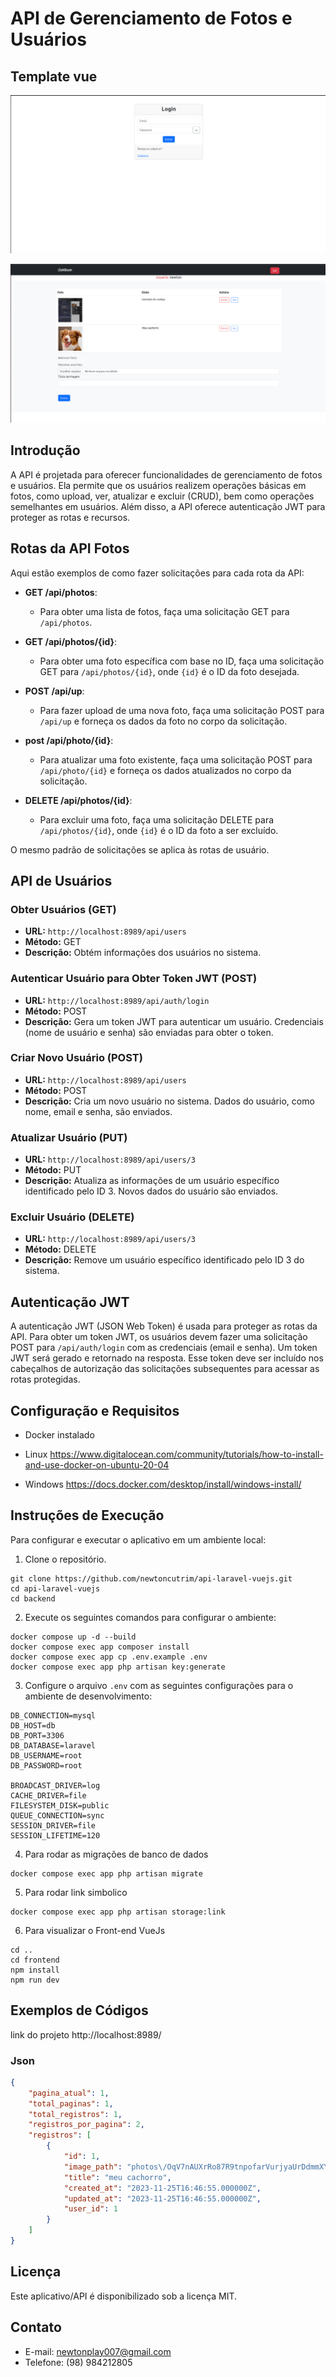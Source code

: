 # API de Gerenciamento de Fotos e Usuários
## Template vue
![Texto Alternativo](docs/Captura%20de%20tela%20de%202023-11-27%2009-45-32.png)


![Texto Alternativo](docs/Captura%20de%20tela%20de%202023-11-27%2009-45-23.png)
## Introdução

A API é projetada para oferecer funcionalidades de gerenciamento de fotos e usuários. Ela permite que os usuários realizem operações básicas em fotos, como upload, ver, atualizar e excluir (CRUD), bem como operações semelhantes em usuários. Além disso, a API oferece autenticação JWT para proteger as rotas e recursos.

## Rotas da API Fotos

Aqui estão exemplos de como fazer solicitações para cada rota da API:

- **GET /api/photos**:
  - Para obter uma lista de fotos, faça uma solicitação GET para `/api/photos`.

- **GET /api/photos/{id}**:
  - Para obter uma foto específica com base no ID, faça uma solicitação GET para `/api/photos/{id}`, onde `{id}` é o ID da foto desejada.

- **POST /api/up**:
  - Para fazer upload de uma nova foto, faça uma solicitação POST para `/api/up` e forneça os dados da foto no corpo da solicitação. 

- **post /api/photo/{id}**:
  - Para atualizar uma foto existente, faça uma solicitação POST para `/api/photo/{id}` e forneça os dados atualizados no corpo da solicitação.

- **DELETE /api/photos/{id}**:
  - Para excluir uma foto, faça uma solicitação DELETE para `/api/photos/{id}`, onde `{id}` é o ID da foto a ser excluído.

O mesmo padrão de solicitações se aplica às rotas de usuário.

## API de Usuários

### Obter Usuários (GET)
- **URL:** `http://localhost:8989/api/users`
- **Método:** GET
- **Descrição:** Obtém informações dos usuários no sistema.

### Autenticar Usuário para Obter Token JWT (POST)
- **URL:** `http://localhost:8989/api/auth/login`
- **Método:** POST
- **Descrição:** Gera um token JWT para autenticar um usuário. Credenciais (nome de usuário e senha) são enviadas para obter o token.

### Criar Novo Usuário (POST)
- **URL:** `http://localhost:8989/api/users`
- **Método:** POST
- **Descrição:** Cria um novo usuário no sistema. Dados do usuário, como nome, email e senha, são enviados.

### Atualizar Usuário (PUT)
- **URL:** `http://localhost:8989/api/users/3`
- **Método:** PUT
- **Descrição:** Atualiza as informações de um usuário específico identificado pelo ID 3. Novos dados do usuário são enviados.

### Excluir Usuário (DELETE)
- **URL:** `http://localhost:8989/api/users/3`
- **Método:** DELETE
- **Descrição:** Remove um usuário específico identificado pelo ID 3 do sistema.


## Autenticação JWT

A autenticação JWT (JSON Web Token) é usada para proteger as rotas da API. Para obter um token JWT, os usuários devem fazer uma solicitação POST para `/api/auth/login` com as credenciais (email e senha). Um token JWT será gerado e retornado na resposta. Esse token deve ser incluído nos cabeçalhos de autorização das solicitações subsequentes para acessar as rotas protegidas.

## Configuração e Requisitos

- Docker instalado

- Linux https://www.digitalocean.com/community/tutorials/how-to-install-and-use-docker-on-ubuntu-20-04
- Windows https://docs.docker.com/desktop/install/windows-install/

## Instruções de Execução

Para configurar e executar o aplicativo em um ambiente local:

1. Clone o repositório.
```
git clone https://github.com/newtoncutrim/api-laravel-vuejs.git
cd api-laravel-vuejs
cd backend 
```
2. Execute os seguintes comandos para configurar o ambiente:
```
docker compose up -d --build
docker compose exec app composer install
docker compose exec app cp .env.example .env
docker compose exec app php artisan key:generate
```
3. Configure o arquivo `.env` com as seguintes configurações para o ambiente de desenvolvimento:

```env
DB_CONNECTION=mysql
DB_HOST=db
DB_PORT=3306
DB_DATABASE=laravel
DB_USERNAME=root
DB_PASSWORD=root

BROADCAST_DRIVER=log
CACHE_DRIVER=file
FILESYSTEM_DISK=public
QUEUE_CONNECTION=sync
SESSION_DRIVER=file
SESSION_LIFETIME=120
```
4. Para rodar as migrações de banco de dados
```
docker compose exec app php artisan migrate

```
5. Para rodar link simbolico
```
docker compose exec app php artisan storage:link
```
6. Para visualizar o Front-end VueJs 
```
cd ..
cd frontend
npm install
npm run dev
```

## Exemplos de Códigos
link do projeto http://localhost:8989/
### Json

```json
{
	"pagina_atual": 1,
	"total_paginas": 1,
	"total_registros": 1,
	"registros_por_pagina": 2,
	"registros": [
		{
			"id": 1,
			"image_path": "photos\/OqV7nAUXrRo87R9tnpofarVurjyaUrDdmmXYvKc0.jpg",
			"title": "meu cachorro",
			"created_at": "2023-11-25T16:46:55.000000Z",
			"updated_at": "2023-11-25T16:46:55.000000Z",
			"user_id": 1
		}
	]
}

```

## Licença

Este aplicativo/API é disponibilizado sob a licença MIT.


## Contato

- E-mail: newtonplay007@gmail.com
- Telefone: (98) 984212805
